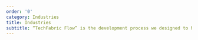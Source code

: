 ```yaml
---
order: '0'
category: Industries
title: Industries
subtitle: “TechFabric Flow” is the development process we designed to help digitally transform our clients.
---
```


